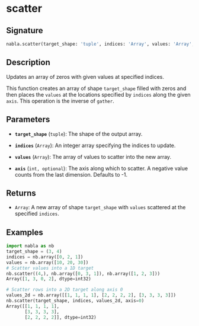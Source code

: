 # scatter

## Signature

```python
nabla.scatter(target_shape: 'tuple', indices: 'Array', values: 'Array', axis: 'int') -> 'Array'
```

## Description

Updates an array of zeros with given values at specified indices.

This function creates an array of shape `target_shape` filled with zeros
and then places the `values` at the locations specified by `indices` along
the given `axis`. This operation is the inverse of `gather`.

## Parameters

- **`target_shape`** (`tuple`): The shape of the output array.

- **`indices`** (`Array`): An integer array specifying the indices to update.

- **`values`** (`Array`): The array of values to scatter into the new array.

- **`axis`** (`int, optional`): The axis along which to scatter. A negative value counts from the last dimension. Defaults to -1.

## Returns

- `Array`: A new array of shape `target_shape` with `values` scattered at the specified `indices`.

## Examples

```python
import nabla as nb
target_shape = (3, 4)
indices = nb.array([0, 2, 1])
values = nb.array([10, 20, 30])
# Scatter values into a 1D target
nb.scatter((4,), nb.array([0, 3, 1]), nb.array([1, 2, 3]))
Array([1, 3, 0, 2], dtype=int32)

# Scatter rows into a 2D target along axis 0
values_2d = nb.array([[1, 1, 1, 1], [2, 2, 2, 2], [3, 3, 3, 3]])
nb.scatter(target_shape, indices, values_2d, axis=0)
Array([[1, 1, 1, 1],
       [3, 3, 3, 3],
       [2, 2, 2, 2]], dtype=int32)
```

